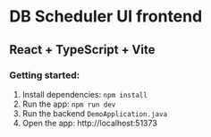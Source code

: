 # DB Scheduler UI frontend

## React + TypeScript + Vite

### Getting started:

1. Install dependencies: `npm install`
2. Run the app: `npm run dev`
3. Run the backend `DemoApplication.java`
4. Open the app: http://localhost:51373